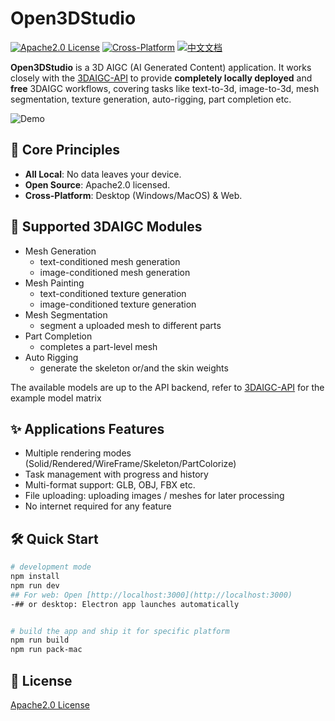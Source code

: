# Open3DStudio

[![Apache2.0 License](https://img.shields.io/badge/license-Apache2.0-green.svg)](LICENSE)
[![Cross-Platform](https://img.shields.io/badge/platform-MacOS%20%7C%20Windows%20%7C%20Web-blue)](#)
[![中文文档](https://img.shields.io/badge/README-%E4%B8%AD%E6%96%87-blue)](README.zh-CN.md)

**Open3DStudio** is a 3D AIGC (AI Generated Content) application. It works closely with the [3DAIGC-API](https://github.com/FishWoWater/3DAIGC-API) to provide **completely locally deployed** and **free** 3DAIGC workflows, covering tasks like text-to-3d, image-to-3d, mesh segmentation, texture generation, auto-rigging, part completion etc.

![Demo](assets/demo.gif)

## 🚀 Core Principles
- **All Local**: No data leaves your device. 
- **Open Source**: Apache2.0 licensed.
- **Cross-Platform**: Desktop (Windows/MacOS) & Web.


## 🧩 Supported 3DAIGC Modules
* Mesh Generation
    * text-conditioned mesh generation 
    * image-conditioned mesh generation
* Mesh Painting
    * text-conditioned texture generation 
    * image-conditioned texture generation
* Mesh Segmentation
    * segment a uploaded mesh to different parts
* Part Completion
    * completes a part-level mesh 
* Auto Rigging
    * generate the skeleton or/and the skin weights

The available models are up to the API backend, refer to [3DAIGC-API](https://github.com/FishWoWater/3DAIGC-API) for the example model matrix

## ✨ Applications Features
- Multiple rendering modes (Solid/Rendered/WireFrame/Skeleton/PartColorize)
- Task management with progress and history
- Multi-format support: GLB, OBJ, FBX etc.
- File uploading: uploading images / meshes for later processing
- No internet required for any feature


## 🛠️ Quick Start
```bash
# development mode 
npm install
npm run dev
## For web: Open [http://localhost:3000](http://localhost:3000)
-## or desktop: Electron app launches automatically


# build the app and ship it for specific platform 
npm run build 
npm run pack-mac
```

## 📄 License
[Apache2.0 License](LICENSE)

